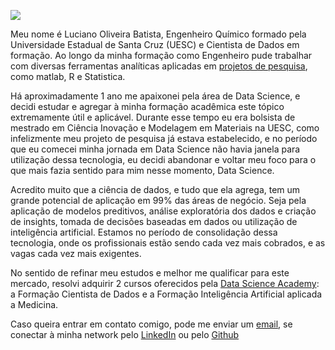 ![](/img/lucianobatista.jpg)

Meu nome é Luciano Oliveira Batista, Engenheiro Químico formado pela Universidade Estadual de Santa Cruz (UESC) e Cientista de Dados em formação. Ao longo da minha formação como Engenheiro pude trabalhar com diversas ferramentas analíticas aplicadas em [projetos de pesquisa](http://lattes.cnpq.br/4340837477932502), como matlab, R e Statistica.

Há aproximadamente 1 ano me apaixonei pela área de Data Science, e decidi estudar e agregar à minha formação acadêmica este tópico extremamente útil e aplicável. Durante esse tempo eu era bolsista de mestrado em Ciência Inovação e Modelagem em Materiais na UESC, como infelizmente meu projeto de pesquisa já estava estabelecido, e no período que eu comecei minha jornada em Data Science não havia janela para utilização dessa tecnologia, eu decidi abandonar e voltar meu foco para o que mais fazia sentido para mim nesse momento, Data Science.

Acredito muito que a ciência de dados, e tudo que ela agrega, tem um grande potencial de aplicação em 99% das áreas de negócio. Seja pela aplicação de modelos preditivos, análise exploratória dos dados e criação de insights, tomada de decisões baseadas em dados ou utilização de inteligência artificial. Estamos no período de consolidação dessa tecnologia, onde os profissionais estão sendo cada vez mais cobrados, e as vagas cada vez mais exigentes.

No sentido de refinar meu estudos e melhor me qualificar para este mercado, resolvi adquirir 2 cursos oferecidos pela [Data Science Academy](https://www.datascienceacademy.com.br): a Formação Cientista de Dados e a Formação Inteligência Artificial aplicada a Medicina.

Caso queira entrar em contato comigo, pode me enviar um [email](luciano.eq@outlook.com), se conectar à minha network pelo [LinkedIn](https://www.linkedin.com/in/lucianobatistads/) ou pelo [Github](https://github.com/lucianobatista)
